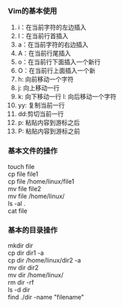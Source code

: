 ### Vim的基本使用

1. i：在当前字符的左边插入
1. I：在当前行首插入
1. a：在当前字符的右边插入
1. A：在当前行尾插入
1. o：在当前行下面插入一个新行
1. O：在当前行上面插入一个新
1. h: 向前移动一个字符
1. j: 向上移动一行
1. k: 向下移动一行
l: 向后移动一个字符
1. yy: 复制当前一行
1. dd:剪切当前一行
1. p: 粘贴内容到游标之后
1. P: 粘贴内容到游标之前
### 基本文件的操作
touch  file  
cp file file1  
cp file  /home/linux/file1  
mv file   file2  
mv file  /home/linux/  
ls -al  .  
cat  file  
### 基本的目录操作
mkdir dir  
cp dir   dir1  -a  
cp dir   /home/linux/dir2  -a  
mv dir  dir2  
mv dir  /home/linux/  
rm  dir  -rf  
ls -d  dir  
find  ./dir  -name  "filename"  
